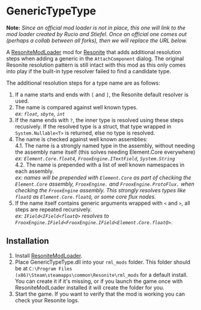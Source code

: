 # GenericTypeType

**Note:** _Since an official mod loader is not in place, this one will link to the mod loader created by Rucio and Stiefel. Once an official one comes out (perhaps a collab between all forks), then we will replace the URL below._

A [ResoniteModLoader](https://github.com/bontebok/ResoniteModLoader) mod for [Resonite](https://resonite.com/) that adds additional resolution steps when adding a generic in the `AttachComponent` dialog. The original Resonite resolution pattern is still intact with this mod as this only comes into play if the built-in type resolver failed to find a candidate type.

The additional resolution steps for a type name are as follows:

1. If a name starts and ends with `[` and `]`, the Resonite default resolver is used.
2. The name is compared against well known types.<br>
  _ex: `float`, `sbyte`, `int`_<br>
3. If the name ends with `?`, the inner type is resolved using these steps recusively. If the resolved type is a struct, that type wrapped in `System.Nullable<T>` is returned, else no type is resolved.
4. The name is checked against well known assemblies:<br>
  4.1. The name is a strongly named type in the assembly, without needing the assembly name itself (this solves needing Element.Core everywhere)<br>
    _ex: `Element.Core.float4`, `FrooxEngine.ITextField`, `System.String`_<br>
  4.2. The name is prepended with a list of well known namespaces in each assembly.<br>
    _ex: names will be prepended with `Element.Core` as part of checking the `Element.Core` assembly, `FrooxEngine.` and `FrooxEngine.ProtoFlux.` when checking the `FrooxEngine` assembly. This strongly resolves types like `floatQ` as `Element.Core.floatQ`, or some core flux nodes._
5. If the name itself contains generic arguments wrapped with `<` and `>`, all steps are repeated recursively.<br>
  _ex: `IField<IField<floatQ>` resolves to `FrooxEngine.IField<FrooxEngine.IField<Element.Core.floatQ>`._

## Installation
1. Install [ResoniteModLoader](https://github.com/bontebok/ResoniteModLoader).
1. Place GenericTypeType.dll into your `rml_mods` folder. This folder should be at `C:\Program Files (x86)\Steam\steamapps\common\Resonite\rml_mods` for a default install. You can create it if it's missing, or if you launch the game once with ResoniteModLoader installed it will create the folder for you.
1. Start the game. If you want to verify that the mod is working you can check your Resonite logs.
